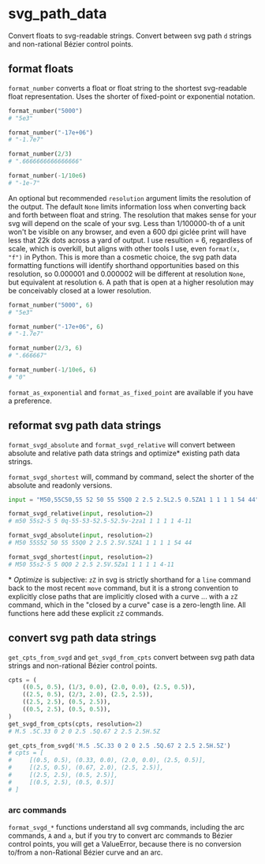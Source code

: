 # svg_path_data

Convert floats to svg-readable strings. Convert between svg path `d` strings and non-rational Bézier control points.

## format floats

`format_number` converts a float or float string to the shortest svg-readable float representation. Uses the shorter of fixed-point or exponential notation.

```python
format_number("5000")
# "5e3"

format_number("-17e+06")
# "-1.7e7"

format_number(2/3)
# ".6666666666666666"

format_number(-1/10e6)
# "-1e-7"
```

An optional but recommended `resolution` argument limits the resolution of the output. The default `None` limits information loss when converting back and forth between float and string. The resolution that makes sense for your svg will depend on the scale of your svg. Less than 1/100000-th of a unit won't be visible on any browser, and even a 600 dpi giclée print will have less that 22k dots across a yard of output. I use resultion = 6, regardless of scale, which is overkill, but aligns with other tools I use, even `format(x, "f")` in Python. This is more than a cosmetic choice, the svg path data formatting functions will identify shorthand opportunities based on this resolution, so 0.000001 and 0.000002 will be different at resolution `None`, but equivalent at resolution `6`. A path that is open at a higher resolution may be conceivably closed at a lower resolution.

```python
format_number("5000", 6)
# "5e3"

format_number("-17e+06", 6)
# "-1.7e7"

format_number(2/3, 6)
# ".666667"

format_number(-1/10e6, 6)
# "0"
```

`format_as_exponential` and `format_as_fixed_point` are available if you have a preference.


## reformat svg path data strings

`format_svgd_absolute` and `format_svgd_relative` will convert between absolute and relative path data strings and optimize\* existing path data strings.

`format_svgd_shortest` will, command by command, select the shorter of the absolute and readonly versions.

```python
input = "M50,55C50,55 52 50 55 55Q0 2 2.5 2.5L2.5 0.5ZA1 1 1 1 1 54 44"

format_svgd_relative(input, resolution=2)
# m50 55s2-5 5 0q-55-53-52.5-52.5v-2za1 1 1 1 1 4-11

format_svgd_absolute(input, resolution=2)
# M50 55S52 50 55 55Q0 2 2.5 2.5V.5ZA1 1 1 1 1 54 44

format_svgd_shortest(input, resolution=2)
# M50 55s2-5 5 0Q0 2 2.5 2.5V.5Za1 1 1 1 1 4-11
```

\* *Optimize* is subjective: `zZ` in svg is strictly shorthand for a `line` command back to the most recent `move` command, but it is a strong convention to explicitly close paths that are implicitly closed with a curve ... with a `zZ` command, which in the "closed by a curve" case is a zero-length line. All functions here add these explicit `zZ` commands.

## convert svg path data strings

`get_cpts_from_svgd` and `get_svgd_from_cpts` convert between svg path data strings and non-rational Bézier control points.

```python
cpts = (
    ((0.5, 0.5), (1/3, 0.0), (2.0, 0.0), (2.5, 0.5)),
    ((2.5, 0.5), (2/3, 2.0), (2.5, 2.5)),
    ((2.5, 2.5), (0.5, 2.5)),
    ((0.5, 2.5), (0.5, 0.5)),
)
get_svgd_from_cpts(cpts, resolution=2)
# M.5 .5C.33 0 2 0 2.5 .5Q.67 2 2.5 2.5H.5Z

get_cpts_from_svgd('M.5 .5C.33 0 2 0 2.5 .5Q.67 2 2.5 2.5H.5Z')
# cpts = [
#     [(0.5, 0.5), (0.33, 0.0), (2.0, 0.0), (2.5, 0.5)],
#     [(2.5, 0.5), (0.67, 2.0), (2.5, 2.5)],
#     [(2.5, 2.5), (0.5, 2.5)],
#     [(0.5, 2.5), (0.5, 0.5)]
# ]
```

### arc commands

`format_svgd_*` functions understand all svg commands, including the arc commands, `A` and `a`, but if you try to convert arc commands to Bézier control points, you will get a ValueError, because there is no conversion to/from a non-Rational Bézier curve and an arc.
